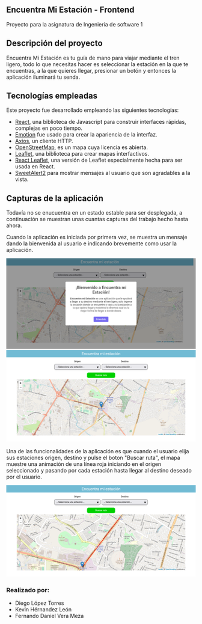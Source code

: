 ## Encuentra Mi Estación - Frontend

Proyecto para la asignatura de Ingeniería de software 1

## Descripción del proyecto

Encuentra Mi Estación es tu guía de mano para viajar mediante el tren ligero, todo lo que necesitas hacer es seleccionar la estación en la que te encuentras, a la que quieres llegar, presionar un botón y entonces la aplicación iluminará tu senda.

## Tecnologías empleadas

Este proyecto fue desarrollado empleando las siguientes tecnologías:

- [React](https://es.reactjs.org/docs/getting-started.html), una biblioteca de Javascript para construir interfaces rápidas, complejas en poco tiempo.
- [Emotion](https://emotion.sh/docs/introduction) fue usado para crear la apariencia de la interfaz.
- [Axios](https://axios-http.com/), un cliente HTTP.
- [OpenStreetMap](https://www.openstreetmap.org), es un mapa cuya licencia es abierta.
- [Leaflet](https://leafletjs.com/), una biblioteca para crear mapas interfactivos.
- [React Leaflet](https://react-leaflet.js.org/), una versión de Leaflet especialmente hecha para ser usada en React.
- [SweetAlert2](https://sweetalert2.github.io/) para mostrar mensajes al usuario que son agradables a la vista.


## Capturas de la aplicación

Todavía no se enucuentra en un estado estable para ser desplegada, 
a continuación se muestran unas cuantas capturas del trabajo hecho hasta ahora.


Cuando la aplicación es iniciada por primera vez, se muestra un mensaje dando la bienvenida al usuario e indicando brevemente como usar la aplicación.

<img src="assets/Message.png" />

<img src="assets/UI.png" />


Una de las funcionalidades de la aplicación es que cuando el usuario elija sus estaciones origen, destino y pulse el boton "Buscar ruta",
el mapa muestre una animación de una línea roja iniciando en el origen seleccionado y pasando por cada estación hasta llegar al destino deseado por el usuario.

<img src="assets/Animation.png" />

### Realizado por:

- Diego López Torres
- Kevin Hérnandez León
- Fernando Daniel Vera Meza
